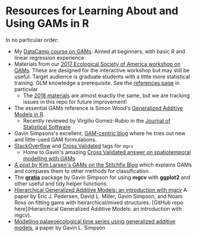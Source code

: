# Resources for Learning About and Using GAMs in R

In no particular order:

- My [DataCamp course on GAMs](https://www.datacamp.com/courses/nonlinear-modeling-in-r-with-gams).  Aimed at beginners, with basic R and linear regression experience
-  Materials from our [2017 Ecological Society of America workshop on GAMs](https://noamross.github.io/mgcv-esa-workshop/).  These are designed for the interactive workshop but may still be useful.  Target audience is graduate students with a little more statistical training. GLM knowledge a prerequisite.  See the [references page](https://noamross.github.io/mgcv-esa-2018/links_and_bibliography.html) in particular
    -   The [2018 materials](https://noamross.github.io/mgcv-esa-2018/) are almost exactly the same, but we are tracking issues in this repo for future improvement!
-  The essential GAMs reference is Simon Wood's [Generalized Additive Models in R](https://www.crcpress.com/Generalized-Additive-Models-An-Introduction-with-R-Second-Edition/Wood/p/book/9781498728331).  
    -  Recently reviewed by Virgilio Gomez-Rubio in the [Journal of Statistical Software](https://www.jstatsoft.org/article/view/v086b01)
-  Gavin Simpsons's excellent, [GAM-centric blog](https://www.fromthebottomoftheheap.net/) where he tries out new and little-used GAM formulations.
-  [StackOverflow](https://stackoverflow.com/questions/tagged/mgcv) and [Cross Validated](https://stats.stackexchange.com/questions/tagged/mgcv) tags for `mgcv`
    -  Home to Gavin's amazing [Cross Validated answer on spatiotemporal modelling with GAMs](https://stats.stackexchange.com/questions/244042/trend-in-irregular-time-series-data/306361#306361)
-  [A post by Kim Larsen's GAMs on the Stitchfix Blog](http://multithreaded.stitchfix.com/blog/2015/07/30/gam/) which explains GAMs and compares them to other methods for classification.
-  The [**gratia**](https://github.com/gavinsimpson/gratia) package by Gavin Simpson for using **mgcv** with **ggplot2** and other useful and tidy helper functions.
-  [Hierarchical Generalized Additive Models: an introduction with mgcv](https://peerj.com/manuscripts/31708/) A paper by Eric J. Pedersen, David L. Miller, Gavin Simpson, and Noam Ross on fitting gams with heirarchical/mixed structures.  [GitHub repo here](Hierarchical Generalized Additive Models: an introduction with mgcv).
-  [Modelling palaeoecological time series using generalized additive models](https://www.biorxiv.org/content/early/2018/05/15/322248), a paper by Gavin L. Simpson
